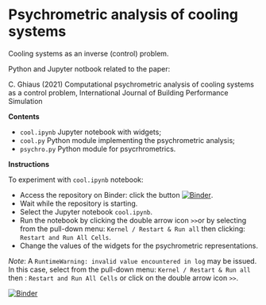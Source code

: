 # Psychrometric analysis of cooling systems

Cooling systems as an inverse (control) problem.

Python and Jupyter notbook related to the paper:

C. Ghiaus (2021) Computational psychrometric analysis of cooling systems as a control problem, International Journal of Building Performance Simulation

**Contents**
- `cool.ipynb` Jupyter notebook with widgets;
- `cool.py` Python module implementing the psychrometric analysis;
- `psychro.py` Python module for psycrhrometrics.

**Instructions**

To experiment with `cool.ipynb` notebook:
- Access the repository on Binder: click the button [![Binder](https://mybinder.org/badge_logo.svg)](https://mybinder.org/v2/gh/cghiaus/PsychrAn_cool/HEAD).
- Wait while the repository is starting.
- Select the Jupyter notebook `cool.ipynb`.
- Run the notebook by clicking the double arrow icon `>>`or by selecting from the pull-down menu: `Kernel / Restart & Run all` then clicking: `Restart and Run All Cells`.
- Change the values of the widgets for the psychrometric representations.

*Note*: A `RuntimeWarning: invalid value encountered in log` may be issued. In this case, select from the pull-down menu: `Kernel / Restart & Run all` then : `Restart and Run All Cells` or click on the double arrow icon `>>`.

[![Binder](https://mybinder.org/badge_logo.svg)](https://mybinder.org/v2/gh/cghiaus/PsychrAn_cool/HEAD)
